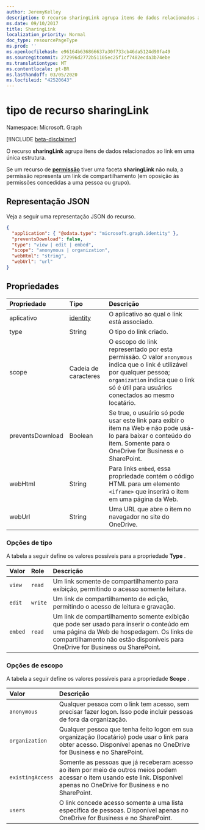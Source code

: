 ```yaml
---
author: JeremyKelley
description: O recurso sharingLink agrupa itens de dados relacionados ao link em uma única estrutura.
ms.date: 09/10/2017
title: SharingLink
localization_priority: Normal
doc_type: resourcePageType
ms.prod: ''
ms.openlocfilehash: e96164b636866637a30f733cb46da5124d90fa49
ms.sourcegitcommit: 272996d2772b51105ec25f1cf7482ecda3b74ebe
ms.translationtype: MT
ms.contentlocale: pt-BR
ms.lasthandoff: 03/05/2020
ms.locfileid: "42520643"
---
```

# <a name="sharinglink-resource-type"></a>tipo de recurso sharingLink

Namespace: Microsoft. Graph

[!INCLUDE [beta-disclaimer](../../includes/beta-disclaimer.md)]

O recurso **sharingLink** agrupa itens de dados relacionados ao link em uma única estrutura.

Se um recurso de [**permissão**](permission.md) tiver uma faceta **sharingLink** não nula, a permissão representa um link de compartilhamento (em oposição às permissões concedidas a uma pessoa ou grupo).

## <a name="json-representation"></a>Representação JSON

Veja a seguir uma representação JSON do recurso.

<!-- {
  "blockType": "resource",
  "optionalProperties": [ "application", "scope" ],
  "@odata.type": "microsoft.graph.sharingLink"
}-->

```json
{
  "application": { "@odata.type": "microsoft.graph.identity" },
  "preventsDownload": false,
  "type": "view | edit | embed",
  "scope": "anonymous | organization",
  "webHtml": "string",
  "webUrl": "url"
}
```

## <a name="properties"></a>Propriedades

| Propriedade       | Tipo          | Descrição
|:---------------|:--------------|:-------------------------------------
| aplicativo    | [identity][]  | O aplicativo ao qual o link está associado.
| type           | String        | O tipo do link criado.
| scope          | Cadeia de caracteres        | O escopo do link representado por esta permissão. O valor `anonymous` indica que o link é utilizável por qualquer pessoa; `organization` indica que o link só é útil para usuários conectados ao mesmo locatário.
| preventsDownload | Boolean       | Se true, o usuário só pode usar este link para exibir o item na Web e não pode usá-lo para baixar o conteúdo do item. Somente para o OneDrive for Business e o SharePoint.
| webHtml        | String        | Para links `embed`, essa propriedade contém o código HTML para um elemento `<iframe>` que inserirá o item em uma página da Web.
| webUrl         | String        | Uma URL que abre o item no navegador no site do OneDrive.

[Identity]: identity.md

### <a name="type-options"></a>Opções de tipo

A tabela a seguir define os valores possíveis para a propriedade **Type** .

| Valor    | Role     | Descrição
|:---------|:---------|:---------------------------------------------------------
| `view`   | `read`   | Um link somente de compartilhamento para exibição, permitindo o acesso somente leitura.
| `edit`   | `write`  | Um link de compartilhamento de edição, permitindo o acesso de leitura e gravação.
| `embed`  | `read`   | Um link de compartilhamento somente exibição que pode ser usado para inserir o conteúdo em uma página da Web de hospedagem. Os links de compartilhamento não estão disponíveis para OneDrive for Business ou SharePoint.

### <a name="scope-options"></a>Opções de escopo

A tabela a seguir define os valores possíveis para a propriedade **Scope** .

| Valor            | Descrição
|:-----------------|:------------------------------------------------------------
| `anonymous`      | Qualquer pessoa com o link tem acesso, sem precisar fazer logon. Isso pode incluir pessoas de fora da organização.
| `organization`   | Qualquer pessoa que tenha feito logon em sua organização (locatário) pode usar o link para obter acesso. Disponível apenas no OneDrive for Business e no SharePoint.
| `existingAccess` | Somente as pessoas que já receberam acesso ao item por meio de outros meios podem acessar o item usando este link. Disponível apenas no OneDrive for Business e no SharePoint.
| `users`          | O link concede acesso somente a uma lista específica de pessoas. Disponível apenas no OneDrive for Business e no SharePoint.

<!-- uuid: 8fcb5dbc-d5aa-4681-8e31-b001d5168d79
2015-10-25 14:57:30 UTC -->
<!--
{
  "type": "#page.annotation",
  "description": "The sharing link facet provides information about how a file is shared.",
  "keywords": "sharing,sharing link, sharing url, webUrl",
  "section": "documentation",
  "tocPath": "",
  "suppressions": []
}
-->
